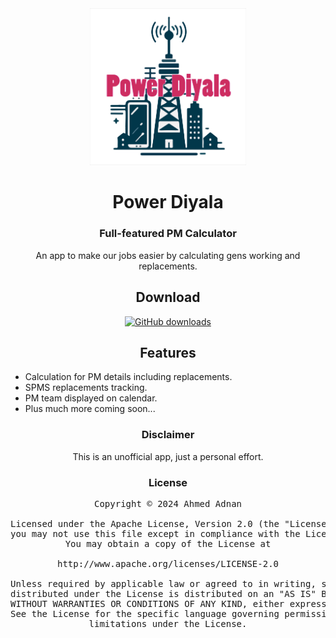 <div align="center">
    <a href="#">
        <img src="./.github/aaa.png" alt="Power Diyala" title="Power logo" width="250"/>
    </a>

# Power Diyala 

### Full-featured PM Calculator
An app to make our jobs easier by calculating gens working and replacements.

## Download
[![GitHub downloads](https://img.shields.io/github/release/pandao/editor.md.svg)](https://github.com/Ahmed47v/power_diyala/releases)

## Features

<div align="left">

* Calculation for PM details including replacements.
* SPMS replacements tracking.
* PM team displayed on calendar.
* Plus much more coming soon...

</div>

### Disclaimer

This is an unofficial app, just a personal effort.

### License

<pre>
Copyright © 2024 Ahmed Adnan

Licensed under the Apache License, Version 2.0 (the "License");
you may not use this file except in compliance with the License.
You may obtain a copy of the License at

http://www.apache.org/licenses/LICENSE-2.0

Unless required by applicable law or agreed to in writing, software
distributed under the License is distributed on an "AS IS" BASIS,
WITHOUT WARRANTIES OR CONDITIONS OF ANY KIND, either express or implied.
See the License for the specific language governing permissions and
limitations under the License.
</pre>

</div>
